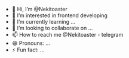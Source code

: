 - 👋 Hi, I’m @Nekitoaster
- 👀 I’m interested in frontend developing
- 🌱 I’m currently learning ...
- 💞️ I’m looking to collaborate on ...
- 📫 How to reach me @Nekitoaster - telegram
- 😄 Pronouns: ...
- ⚡ Fun fact: ...

<!---
Nekitoaster/Nekitoaster is a ✨ special ✨ repository because its `README.md` (this file) appears on your GitHub profile.
You can click the Preview link to take a look at your changes.
--->
